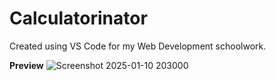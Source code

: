 # Calculatorinator
Created using VS Code for my Web Development schoolwork.

__Preview__
![Screenshot 2025-01-10 203000](https://github.com/user-attachments/assets/6ee13756-778a-4efa-8766-ee371894c073)
